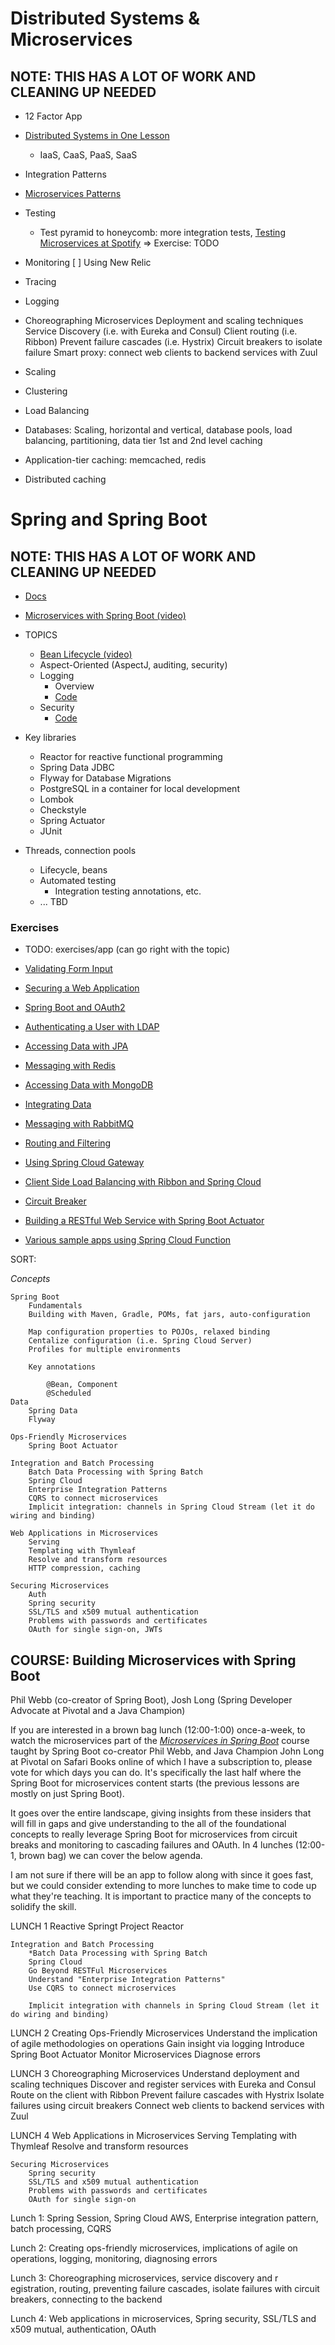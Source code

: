 # Distributed Systems & Microservices

## NOTE: THIS HAS A LOT OF WORK AND CLEANING UP NEEDED

- 12 Factor App
- [Distributed Systems in One Lesson](https://learning.oreilly.com/videos/distributed-systems-in/9781491924914?autoplay=false)
    - IaaS, CaaS, PaaS, SaaS
- Integration Patterns
- [Microservices Patterns](https://learning.oreilly.com/library/view/microservices-patterns/9781617294549/)
- Testing
    - Test pyramid to honeycomb: more integration tests, [Testing Microservices at Spotify](https://labs.spotify.com/2018/01/11/testing-of-microservices/)
    => Exercise: TODO
- Monitoring
    [ ] Using New Relic
- Tracing
- Logging
- Choreographing Microservices
        Deployment and scaling techniques
        Service Discovery (i.e. with Eureka and Consul)
        Client routing (i.e. Ribbon)
        Prevent failure cascades (i.e. Hystrix)
        Circuit breakers to isolate failure
        Smart proxy: connect web clients to backend services with Zuul 

- Scaling
- Clustering
- Load Balancing
- Databases: Scaling, horizontal and vertical, database pools, load balancing, partitioning, data tier 1st and 2nd level caching
- Application-tier caching: memcached, redis
- Distributed caching

# Spring and Spring Boot

## NOTE: THIS HAS A LOT OF WORK AND CLEANING UP NEEDED

- [Docs](https://spring.io/guides/gs/spring-boot/)
- [Microservices with Spring Boot (video)](https://learning.oreilly.com/videos/building-microservices-with/9780134678658?autoplay=false)
- TOPICS
    - [Bean Lifecycle (video)](https://learning.oreilly.com/videos/spring-5-0-project/9781787284210/9781787284210-video2_1)
    - Aspect-Oriented (AspectJ, auditing, security)
    - Logging
        - Overview
        - [Code](https://github.com/livelessons-spring/building-microservices/tree/master/livelessons-operations/livelessons-operations-logging )
    - Security
        - [Code](https://github.com/livelessons-spring/building-microservices/tree/master/livelessons-security)

- Key libraries
    - Reactor for reactive functional programming
    - Spring Data JDBC
    - Flyway for Database Migrations
    - PostgreSQL in a container for local development
    - Lombok
    - Checkstyle
    - Spring Actuator
    - JUnit

- Threads, connection pools
    - Lifecycle, beans
    - Automated testing
        - Integration testing annotations, etc.
    - ... TBD

### Exercises

- TODO: exercises/app (can go right with the topic)
* [Validating Form Input](https://spring.io/guides/gs/validating-form-input/)
* [Securing a Web Application](https://spring.io/guides/gs/securing-web/)
* [Spring Boot and OAuth2](https://spring.io/guides/tutorials/spring-boot-oauth2/)
* [Authenticating a User with LDAP](https://spring.io/guides/gs/authenticating-ldap/)
* [Accessing Data with JPA](https://spring.io/guides/gs/accessing-data-jpa/)
* [Messaging with Redis](https://spring.io/guides/gs/messaging-redis/)
* [Accessing Data with MongoDB](https://spring.io/guides/gs/accessing-data-mongodb/)
* [Integrating Data](https://spring.io/guides/gs/integration/)
* [Messaging with RabbitMQ](https://spring.io/guides/gs/messaging-rabbitmq/)
* [Routing and Filtering](https://spring.io/guides/gs/routing-and-filtering/)
* [Using Spring Cloud Gateway](https://github.com/spring-cloud-samples/spring-cloud-gateway-sample)
* [Client Side Load Balancing with Ribbon and Spring Cloud](https://spring.io/guides/gs/client-side-load-balancing/)
* [Circuit Breaker](https://spring.io/guides/gs/circuit-breaker/)
* [Building a RESTful Web Service with Spring Boot Actuator](https://spring.io/guides/gs/actuator-service/)

* [Various sample apps using Spring Cloud Function](https://github.com/spring-cloud/spring-cloud-function/tree/master/spring-cloud-function-samples)





SORT:

*Concepts*

    Spring Boot
        Fundamentals
        Building with Maven, Gradle, POMs, fat jars, auto-configuration
        
        Map configuration properties to POJOs, relaxed binding
        Centalize configuration (i.e. Spring Cloud Server)
        Profiles for multiple environments

        Key annotations

            @Bean, Component
            @Scheduled
    Data
        Spring Data
        Flyway

    Ops-Friendly Microservices
        Spring Boot Actuator
        
    Integration and Batch Processing
        Batch Data Processing with Spring Batch
        Spring Cloud
        Enterprise Integration Patterns
        CQRS to connect microservices
        Implicit integration: channels in Spring Cloud Stream (let it do wiring and binding)

    Web Applications in Microservices
        Serving
        Templating with Thymleaf
        Resolve and transform resources
        HTTP compression, caching

    Securing Microservices
        Auth
        Spring security
        SSL/TLS and x509 mutual authentication
        Problems with passwords and certificates
        OAuth for single sign-on, JWTs








## COURSE: Building Microservices with Spring Boot
Phil Webb (co-creator of Spring Boot), Josh Long (Spring Developer Advocate at Pivotal and a Java Champion)

If you are interested in a brown bag lunch (12:00-1:00) once-a-week, to watch the microservices part of the [*Microservices in Spring Boot*](https://learning.oreilly.com/videos/building-microservices-with/9780134192468/9780134192468-01_09) course taught by Spring Boot co-creator Phil Webb, and Java Champion John Long at Pivotal on Safari Books online of which I have a subscription to, please vote for which days you can do. It's specifically the last half where the Spring Boot for microservices content starts (the previous lessons are mostly on just Spring Boot).

It goes over the entire landscape, giving insights from these insiders that will fill in gaps and give understanding to the all of the foundational concepts to really leverage Spring Boot for microservices from circuit breaks and monitoring to cascading failures and OAuth. In 4 lunches (12:00-1, brown bag) we can cover the below agenda.

I am not sure if there will be an app to follow along with since it goes fast, but we could consider extending to more lunches to make time to code up what they're teaching. It is important to practice many of the concepts to solidify the skill.

LUNCH 1
    Reactive Springt
    Project Reactor


    Integration and Batch Processing
        *Batch Data Processing with Spring Batch
        Spring Cloud
        Go Beyond RESTFul Microservices
        Understand "Enterprise Integration Patterns"
        Use CQRS to connect microservices

        Implicit integration with channels in Spring Cloud Stream (let it do wiring and binding)

LUNCH 2
    Creating Ops-Friendly Microservices
        Understand the implication of agile methodologies on operations
        Gain insight via logging
        Introduce Spring Boot Actuator
        Monitor Microservices
        Diagnose errors

LUNCH 3
    Choreographing Microservices
        Understand deployment and scaling techniques
        Discover and register services with Eureka and Consul
        Route on the client with Ribbon
        Prevent failure cascades with Hystrix
        Isolate failures using circuit breakers
        Connect web clients to backend services with Zuul   

LUNCH 4
    Web Applications in Microservices
        Serving
        Templating with Thymleaf
        Resolve and transform resources

    Securing Microservices
        Spring security
        SSL/TLS and x509 mutual authentication
        Problems with passwords and certificates
        OAuth for single sign-on



Lunch 1: Spring Session, Spring Cloud AWS, Enterprise integration pattern, batch processing, CQRS

Lunch 2: Creating ops-friendly microservices, implications of agile on operations, logging, monitoring, diagnosing errors

Lunch 3: Choreographing microservices, service discovery and r                                                                                                                                                                                                                                                                                                                                                                                                                                    egistration, routing, preventing failure cascades, isolate failures with circuit breakers, connecting to the backend

Lunch 4: Web applications in microservices, Spring security, SSL/TLS and x509 mutual, authentication, OAuth

